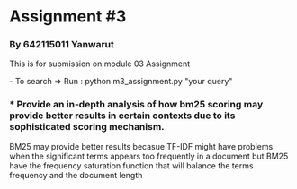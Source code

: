 <h1>Assignment #3</h1>

<h3>By 642115011 Yanwarut</h3>

<p>This is for submission on module 03 Assignment</p>
- To search => Run : python m3_assignment.py "your query"

<div>
<h3>*  Provide an in-depth analysis of how bm25 scoring may provide better results in certain contexts due to its sophisticated scoring mechanism.  </h3>
<p> BM25 may provide better results becasue TF-IDF might have problems when the significant terms appears too frequently in a document but BM25 have the frequency saturation function
that will balance the terms frequency and the document length</p>
</div>


